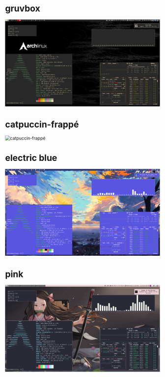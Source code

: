 # gruvbox
![gruvbox](https://raw.githubusercontent.com/dillacorn/arch-i3-dots/refs/heads/main/preview_images/gruvbox.png)
# catpuccin-frappé
![catpuccin-frappé](https://raw.githubusercontent.com/dillacorn/arch-i3-dots/refs/heads/main/preview_images/catpuccin-frapp%C3%A9.png)
# electric blue
![electric_blue](https://raw.githubusercontent.com/dillacorn/arch-i3-dots/refs/heads/main/preview_images/electric_blue.png)
# pink
![pink](https://raw.githubusercontent.com/dillacorn/arch-i3-dots/refs/heads/main/preview_images/pink.png)